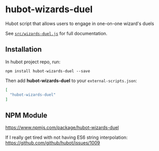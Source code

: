 # hubot-wizards-duel

Hubot script that allows users to engage in one-on-one wizard's duels

See [`src/wizards-duel.js`](src/wizards-duel.js) for full documentation.

## Installation

In hubot project repo, run:

`npm install hubot-wizards-duel --save`

Then add **hubot-wizards-duel** to your `external-scripts.json`:

```json
[
  "hubot-wizards-duel"
]
```

## NPM Module

https://www.npmjs.com/package/hubot-wizards-duel

If I really get tired with not having ES6 string interpolation: https://github.com/github/hubot/issues/1009
